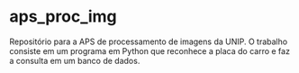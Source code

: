 # aps_proc_img
Repositório para a APS de processamento de imagens da UNIP. O trabalho consiste em um programa em Python que reconhece a placa do carro e faz a consulta em um banco de dados.
